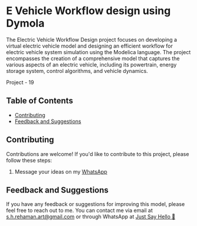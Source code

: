 
# E Vehicle Workflow design using Dymola




The Electric Vehicle Workflow Design project focuses on developing a virtual electric vehicle model and designing an efficient workflow for electric vehicle system simulation using the Modelica language. The project encompasses the creation of a comprehensive model that captures the various aspects of an electric vehicle, including its powertrain, energy storage system, control algorithms, and vehicle dynamics.


Project - 19

## Table of Contents
- [Contributing](#contributing)
- [Feedback and Suggestions](#feedback-and-suggestions)

## Contributing

Contributions are welcome! If you'd like to contribute to this project, please follow these steps:

 1. Message your ideas on my [WhatsApp](https://api.whatsapp.com/send/?phone=919777795786&text=Hello%20Shaikh%20Habibur%20Rehaman,%20I%20get%20this%20no.%20from%20your%20Github%20&type=phone_number&app_absent=0)


## Feedback and Suggestions

If you have any feedback or suggestions for improving this model, please feel free to reach out to me. You can contact me via email at s.h.rehaman.art@gmail.com or through WhatsApp at [Just Say Hello 👋 ](https://api.whatsapp.com/send/?phone=919777795786&text=Hello%20Shaikh%20Habibur%20Rehaman,%20I%20get%20this%20no.%20from%20your%20Github%20&type=phone_number&app_absent=0)
